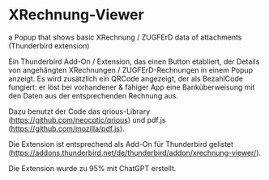 # XRechnung-Viewer
a Popup that shows basic XRechnung / ZUGFErD data of attachments (Thunderbird extension)

Ein Thunderbird Add-On / Extension, das einen Button etabliert, der Details von angehängten XRechnungen / ZUGFErD-Rechnungen in einem Popup anzeigt.
Es wird zusätzlich ein QRCode angezeigt, der als BezahlCode fungiert: er löst bei vorhandener & fähiger App eine Banküberweisung mit den Daten aus der entsprechenden Rechnung aus.

Dazu benutzt der Code das qrious-Library (https://github.com/neocotic/qrious) und pdf.js (https://github.com/mozilla/pdf.js).

Die Extension ist entsprechend als Add-On für Thunderbird gelistet (https://addons.thunderbird.net/de/thunderbird/addon/xrechnung-viewer/).

Die Extension wurde zu 95% mit ChatGPT erstellt.
